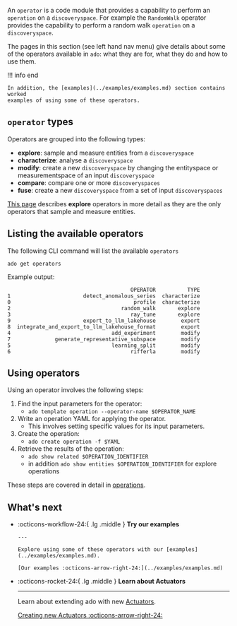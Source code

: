 <!-- markdownlint-disable code-block-style -->
<!-- markdownlint-disable-next-line first-line-h1 -->
An `operator` is a code module that provides a capability to perform an
`operation` on a `discoveryspace`. For example the `RandomWalk` operator
provides the capability to perform a random walk `operation` on a
`discoveryspace`.

The pages in this section (see left hand nav menu) give details about some of
the operators available in `ado`: what they are for, what they do and how to use
them.

!!! info end

    In addition, the [examples](../examples/examples.md) section contains worked
    examples of using some of these operators.

## `operator` types

Operators are grouped into the following types:

- **explore**: sample and measure entities from a `discoveryspace`
- **characterize**: analyse a `discoveryspace`
- **modify**: create a new `discoveryspace` by changing the entityspace or
  measurementspace of an input `discoveryspace`
- **compare**: compare one or more `discoveryspaces`
- **fuse**: create a new `discoveryspace` from a set of input `discoveryspaces`

[This page](explore_operators.md) describes **explore** operators in more detail
as they are the only operators that sample and measure entities.

## Listing the available operators

The following CLI command will list the available `operators`

```commandline
ado get operators
```

Example output:

```commandline
                                       OPERATOR          TYPE
1                       detect_anomalous_series  characterize
0                                       profile  characterize
2                                   random_walk       explore
3                                      ray_tune       explore
9                       export_to_llm_lakehouse        export
8  integrate_and_export_to_llm_lakehouse_format        export
4                                add_experiment        modify
7              generate_representative_subspace        modify
5                                learning_split        modify
6                                      rifferla        modify
```

## Using operators

Using an operator involves the following steps:

1. Find the input parameters for the operator:
   - `ado template operation --operator-name $OPERATOR_NAME`
2. Write an operation YAML for applying the operator.
   - This involves setting specific values for its input parameters.
3. Create the operation:
   - `ado create operation -f $YAML`
4. Retrieve the results of the operation:
   - `ado show related $OPERATION_IDENTIFIER`
   - in addition `ado show entities $OPERATION_IDENTIFIER` for explore operations

These steps are covered in detail in [operations](../resources/operation.md).

## What's next

<!-- markdownlint-disable line-length -->
<!-- markdownlint-disable-next-line no-inline-html -->
<div class="grid cards" markdown>

- :octicons-workflow-24:{ .lg .middle } **Try our examples**

      ---

      Explore using some of these operators with our [examples](../examples/examples.md).

      [Our examples :octicons-arrow-right-24:](../examples/examples.md)

- :octicons-rocket-24:{ .lg .middle } **Learn about Actuators**

    ---

    Learn about extending ado with new [Actuators](../actuators/working-with-actuators.md).

    [Creating new Actuators :octicons-arrow-right-24:](../actuators/working-with-actuators.md)

</div>
<!-- markdownlint-enable line-length -->